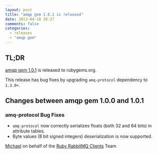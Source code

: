 ```yaml
---
layout: post
title: "amqp gem 1.0.1 is released"
date: 2013-04-10 20:27
comments: false
categories: 
  - releases
  - "amqp gem"
---
```


## TL;DR

[amqp gem 1.0.1](https://rubygems.org/gems/amqp/versions/1.0.1) is released to rubygems.org.

This release has bug fixes by upgrading `amq-protocol` dependency to `1.3.0+`.


## Changes between amqp gem 1.0.0 and 1.0.1

### amq-protocol Bug Fixes

 * `amq-protocol` now correctly serializes floats (both 32 and 64 bits) in attribute tables.
 * Byte values (8 bit signed integers) deserialization is now supported.


[Michael](http://twitter.com/michaelklishin) on behalf of the [Ruby RabbitMQ Clients](http://github.com/ruby-amqp) Team
